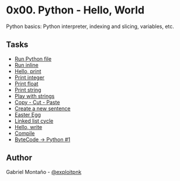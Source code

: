 # 0x00. Python - Hello, World

Python basics: Python interpreter, indexing and slicing, variables, etc.

## Tasks

* [Run Python file ]()
* [Run inline]()
* [Hello, print]()
* [Print integer]()
* [Print float]()
* [Print string]()
* [Play with strings]()
* [Copy - Cut - Paste]()
* [Create a new sentence]()
* [Easter Egg]()
* [Linked list cycle]()
* [Hello, write]()
* [Compile]()
* [ByteCode -> Python #1]()

## Author

Gabriel Montaño - [@exploitpnk](https://twitter.com/exploitpnk)
